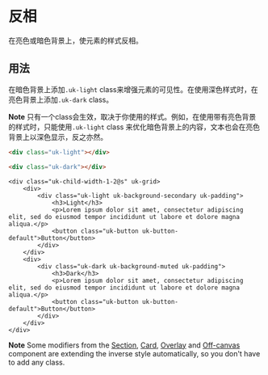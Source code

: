 # 反相

<p class="uk-text-lead">在亮色或暗色背景上，使元素的样式反相。</p>

## 用法

在暗色背景上添加`.uk-light` class来增强元素的可见性。在使用深色样式时，在亮色背景上添加`.uk-dark` class。

**Note** 只有一个class会生效，取决于你使用的样式。例如，在使用带有亮色背景的样式时，只能使用`.uk-light` class 来优化暗色背景上的内容，文本也会在亮色背景上以深色显示，反之亦然。

```html
<div class="uk-light"></div>

<div class="uk-dark"></div>
```

```example
<div class="uk-child-width-1-2@s" uk-grid>
    <div>
        <div class="uk-light uk-background-secondary uk-padding">
            <h3>Light</h3>
            <p>Lorem ipsum dolor sit amet, consectetur adipiscing elit, sed do eiusmod tempor incididunt ut labore et dolore magna aliqua.</p>
            <button class="uk-button uk-button-default">Button</button>
        </div>
    </div>
    <div>
        <div class="uk-dark uk-background-muted uk-padding">
            <h3>Dark</h3>
            <p>Lorem ipsum dolor sit amet, consectetur adipiscing elit, sed do eiusmod tempor incididunt ut labore et dolore magna aliqua.</p>
            <button class="uk-button uk-button-default">Button</button>
        </div>
    </div>
</div>
```

**Note** Some modifiers from the [Section](section.md), [Card](card.md), [Overlay](overlay.md) and [Off-canvas](offcanvas.md) component are extending the inverse style automatically, so you don't have to add any class.